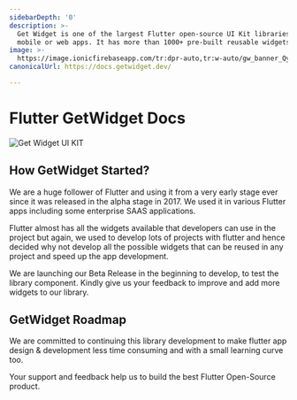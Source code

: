 ```yaml
---
sidebarDepth: '0'
description: >-
  Get Widget is one of the largest Flutter open-source UI Kit libraries for
  mobile or web apps. It has more than 1000+ pre-built reusable widgets.
image: >-
  https://image.ionicfirebaseapp.com/tr:dpr-auto,tr:w-auto/gw_banner_QysQrCk2J.png
canonicalUrl: https://docs.getwidget.dev/

---
```


# Flutter GetWidget Docs

![Get Widget UI KIT](https://ik.imagekit.io/ionicfirebaseapp/getwidget/docs/tr:w-800,f-auto/link-share_aT-cHzGY9.png)

## How GetWidget Started?

We are a huge follower of Flutter and using it from a very early stage ever since it was released in the alpha stage in 2017. We used it in various Flutter apps including some enterprise SAAS applications.

Flutter almost has all the widgets available that developers can use in the project but again, we used to develop lots of projects with flutter and hence decided why not develop all the possible widgets that can be reused in any project and speed up the app development.

We are launching our Beta Release in the beginning to develop, to test the library component. Kindly give us your feedback to improve and add more widgets to our library.

## GetWidget Roadmap

We are committed to continuing this library development to make flutter app design & development less time consuming and with a small learning curve too.

Your support and feedback help us to build the best Flutter Open-Source product.


